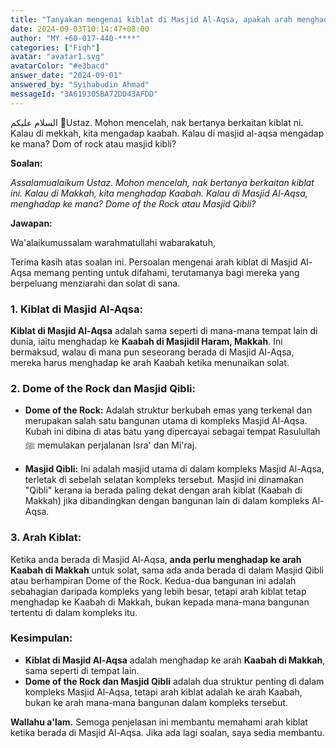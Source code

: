 ```yaml
---
title: "Tanyakan mengenai kiblat di Masjid Al-Aqsa, apakah arah menghadap Kaabah, Dome of Rock, atau Masjid Kibli?"
date: 2024-09-03T10:14:47+08:00
author: "MY +60-017-440-****"
categories: ["Fiqh"]
avatar: "avatar1.svg"
avatarColor: "#e3bacd"
answer_date: "2024-09-01"
answered_by: "Syihabudin Ahmad"
messageId: "3A619305BA72DD43AFDD"
---
```


السلام عليكم 
🛑Ustaz. Mohon mencelah, nak bertanya berkaitan kiblat ni. 
Kalau di mekkah, kita mengadap kaabah. Kalau di masjid al-aqsa mengadap ke mana? Dom of rock atau masjid kibli?

<!--more-->

**Soalan:**

*Assalamualaikum Ustaz. Mohon mencelah, nak bertanya berkaitan kiblat ini. Kalau di Makkah, kita menghadap Kaabah. Kalau di Masjid Al-Aqsa, menghadap ke mana? Dome of the Rock atau Masjid Qibli?*

**Jawapan:**

Wa'alaikumussalam warahmatullahi wabarakatuh,

Terima kasih atas soalan ini. Persoalan mengenai arah kiblat di Masjid Al-Aqsa memang penting untuk difahami, terutamanya bagi mereka yang berpeluang menziarahi dan solat di sana.

### 1. **Kiblat di Masjid Al-Aqsa:**

**Kiblat di Masjid Al-Aqsa** adalah sama seperti di mana-mana tempat lain di dunia, iaitu menghadap ke **Kaabah di Masjidil Haram, Makkah**. Ini bermaksud, walau di mana pun seseorang berada di Masjid Al-Aqsa, mereka harus menghadap ke arah Kaabah ketika menunaikan solat.

### 2. **Dome of the Rock dan Masjid Qibli:**

- **Dome of the Rock:** Adalah struktur berkubah emas yang terkenal dan merupakan salah satu bangunan utama di kompleks Masjid Al-Aqsa. Kubah ini dibina di atas batu yang dipercayai sebagai tempat Rasulullah ﷺ memulakan perjalanan Isra' dan Mi'raj.

- **Masjid Qibli:** Ini adalah masjid utama di dalam kompleks Masjid Al-Aqsa, terletak di sebelah selatan kompleks tersebut. Masjid ini dinamakan "Qibli" kerana ia berada paling dekat dengan arah kiblat (Kaabah di Makkah) jika dibandingkan dengan bangunan lain di dalam kompleks Al-Aqsa.

### 3. **Arah Kiblat:**

Ketika anda berada di Masjid Al-Aqsa, **anda perlu menghadap ke arah Kaabah di Makkah** untuk solat, sama ada anda berada di dalam Masjid Qibli atau berhampiran Dome of the Rock. Kedua-dua bangunan ini adalah sebahagian daripada kompleks yang lebih besar, tetapi arah kiblat tetap menghadap ke Kaabah di Makkah, bukan kepada mana-mana bangunan tertentu di dalam kompleks itu.

### Kesimpulan:

- **Kiblat di Masjid Al-Aqsa** adalah menghadap ke arah **Kaabah di Makkah**, sama seperti di tempat lain.
- **Dome of the Rock dan Masjid Qibli** adalah dua struktur penting di dalam kompleks Masjid Al-Aqsa, tetapi arah kiblat adalah ke arah Kaabah, bukan ke arah mana-mana bangunan dalam kompleks tersebut.

**Wallahu a'lam.** Semoga penjelasan ini membantu memahami arah kiblat ketika berada di Masjid Al-Aqsa. Jika ada lagi soalan, saya sedia membantu.
